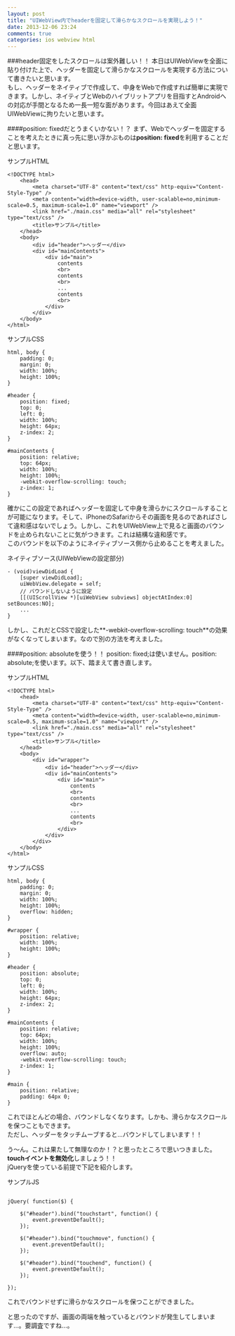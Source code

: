 ```yaml
---
layout: post
title: "UIWebView内でheaderを固定して滑らかなスクロールを実現しよう！"
date: 2013-12-06 23:24
comments: true
categories: ios webview html
---
```


###header固定をしたスクロールは案外難しい！！
本日はUIWebViewを全面に貼り付けた上で、ヘッダーを固定して滑らかなスクロールを実現する方法について書きたいと思います。  
もし、ヘッダーをネイティブで作成して、中身をWebで作成すれば簡単に実現できます。しかし、ネイティブとWebのハイブリットアプリを目指すとAndroidへの対応が手間となるため一長一短な面があります。今回はあえて全面UIWebViewに拘りたいと思います。  

<!--more-->

####position: fixedだとうまくいかない！？
まず、Webでヘッダーを固定することを考えたときに真っ先に思い浮かぶものは**position: fixed**を利用することだと思います。  

サンプルHTML
```
<!DOCTYPE html>
	<head>
		<meta charset="UTF-8" content="text/css" http-equiv="Content-Style-Type" />
		<meta content="width=device-width, user-scalable=no,minimum-scale=0.5, maximum-scale=1.0" name="viewport" />
		<link href="./main.css" media="all" rel="stylesheet" type="text/css" />
		<title>サンプル</title>
	</head>
	<body>
		<div id="header">ヘッダー</div>
		<div id="mainContents">
			<div id="main">
				contents
				<br>
				contents
				<br>
				...
				contents
				<br>
			</div>
		</div>
	</body>
</html>
```

サンプルCSS
```
html, body {
	padding: 0;
	margin: 0;
	width: 100%;
	height: 100%;
}

#header {
	position: fixed;
	top: 0;
	left: 0;
	width: 100%;
	height: 64px;
	z-index: 2;
}

#mainContents {
	position: relative;
	top: 64px;
	width: 100%;
	height: 100%;
	-webkit-overflow-scrolling: touch;
	z-index: 1;
}
```
確かにこの設定であればヘッダーを固定して中身を滑らかにスクロールすることが可能になります。そして、iPhoneのSafariからその画面を見るのであればさして違和感はないでしょう。しかし、これをUIWebView上で見ると画面のバウンドを止められないことに気がつきます。これは結構な違和感です。  
このバウンドを以下のようにネイティブソース側から止めることを考えました。

ネイティブソース(UIWebViewの設定部分)
```
- (void)viewDidLoad {
	[super viewDidLoad];
	uiWebView.delegate = self;
	// バウンドしないように設定
	[[(UIScrollView *)[uiWebView subviews] objectAtIndex:0] setBounces:NO];
	...
}
```
しかし、これだとCSSで設定した**-webkit-overflow-scrolling: touch**の効果がなくなってしまいます。なので別の方法を考えました。

####position: absoluteを使う！！
position: fixed;は使いません。position: absolute;を使います。以下、踏まえて書き直します。  

サンプルHTML
```
<!DOCTYPE html>
	<head>
		<meta charset="UTF-8" content="text/css" http-equiv="Content-Style-Type" />
		<meta content="width=device-width, user-scalable=no,minimum-scale=0.5, maximum-scale=1.0" name="viewport" />
		<link href="./main.css" media="all" rel="stylesheet" type="text/css" />
		<title>サンプル</title>
	</head>
	<body>
		<div id="wrapper">
			<div id="header">ヘッダー</div>
			<div id="mainContents">
				<div id="main">
					contents
					<br>
					contents
					<br>
					...
					contents
					<br>
				</div>
			</div>
		</div>
	</body>
</html>
```

サンプルCSS
```
html, body {
	padding: 0;
	margin: 0;
	width: 100%;
	height: 100%;
	overflow: hidden;
}

#wrapper {
	position: relative;
	width: 100%;
	height: 100%;
}

#header {
	position: absolute;
	top: 0;
	left: 0;
	width: 100%;
	height: 64px;
	z-index: 2;
}

#mainContents {
	position: relative;
	top: 64px;
	width: 100%;
	height: 100%;
	overflow: auto;
	-webkit-overflow-scrolling: touch;
	z-index: 1;
}

#main {
	position: relative;
	padding: 64px 0;
}
```
これでほとんどの場合、バウンドしなくなります。しかも、滑らかなスクロールを保つこともできます。  
ただし、ヘッダーをタッチムーブすると...バウンドしてしまいます！！  

う〜ん。これは果たして無理なのか！？と思ったところで思いつきました。**touchイベントを無効化**しましょう！！  
jQueryを使っている前提で下記を紹介します。

サンプルJS
```

jQuery( function($) {
	
	$("#header").bind("touchstart", function() {
		event.preventDefault();
	});
	
	$("#header").bind("touchmove", function() {
		event.preventDefault();
	});

	$("#header").bind("touchend", function() {
		event.preventDefault();
	});

});
```
これでバウンドせずに滑らかなスクロールを保つことができました。  

と思ったのですが、画面の両端を触っているとバウンドが発生してしまいます...。要調査ですね...。
